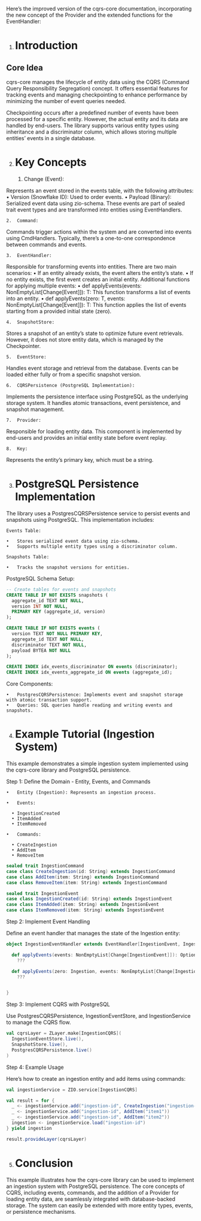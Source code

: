 Here’s the improved version of the cqrs-core documentation, incorporating the new concept of the Provider and the extended functions for the EventHandler:

1. # Introduction

## Core Idea

cqrs-core manages the lifecycle of entity data using the CQRS (Command Query Responsibility Segregation) concept. It offers essential features for tracking events and managing checkpointing to enhance performance by minimizing the number of event queries needed.

Checkpointing occurs after a predefined number of events have been processed for a specific entity. However, the actual entity and its data are handled by end-users. The library supports various entity types using inheritance and a discriminator column, which allows storing multiple entities’ events in a single database.

2. # Key Concepts

	1.	Change (Event):

Represents an event stored in the events table, with the following attributes:
	•	Version (Snowflake ID): Used to order events.
	•	Payload (Binary): Serialized event data using zio-schema. These events are part of sealed trait event types and are transformed into entities using EventHandlers.

	2.	Command:

Commands trigger actions within the system and are converted into events using CmdHandlers. Typically, there’s a one-to-one correspondence between commands and events.

	3.	EventHandler:

Responsible for transforming events into entities. There are two main scenarios:
	•	If an entity already exists, the event alters the entity’s state.
	•	If no entity exists, the first event creates an initial entity.
Additional functions for applying multiple events:
	•	def applyEvents(events: NonEmptyList[Change[Event]]): T: This function transforms a list of events into an entity.
	•	def applyEvents(zero: T, events: NonEmptyList[Change[Event]]): T: This function applies the list of events starting from a provided initial state (zero).

	4.	SnapshotStore:

Stores a snapshot of an entity’s state to optimize future event retrievals. However, it does not store entity data, which is managed by the Checkpointer.

	5.	EventStore:

Handles event storage and retrieval from the database. Events can be loaded either fully or from a specific snapshot version.


	6.	CQRSPersistence (PostgreSQL Implementation):

Implements the persistence interface using PostgreSQL as the underlying storage system. It handles atomic transactions, event persistence, and snapshot management.

	7.	Provider:

Responsible for loading entity data. This component is implemented by end-users and provides an initial entity state before event replay.

	8.	Key:

Represents the entity’s primary key, which must be a string.

3. # PostgreSQL Persistence Implementation

The library uses a PostgresCQRSPersistence service to persist events and snapshots using PostgreSQL. This implementation includes:

	Events Table:

	•	Stores serialized event data using zio-schema.
	•	Supports multiple entity types using a discriminator column.

	Snapshots Table:

	•	Tracks the snapshot versions for entities.

PostgreSQL Schema Setup:

```sql
-- Create tables for events and snapshots
CREATE TABLE IF NOT EXISTS snapshots (
  aggregate_id TEXT NOT NULL,
  version INT NOT NULL,
  PRIMARY KEY (aggregate_id, version)
);

CREATE TABLE IF NOT EXISTS events (
  version TEXT NOT NULL PRIMARY KEY,
  aggregate_id TEXT NOT NULL,
  discriminator TEXT NOT NULL,
  payload BYTEA NOT NULL
);

CREATE INDEX idx_events_discriminator ON events (discriminator);
CREATE INDEX idx_events_aggregate_id ON events (aggregate_id);
```


Core Components:

	•	PostgresCQRSPersistence: Implements event and snapshot storage with atomic transaction support.
	•	Queries: SQL queries handle reading and writing events and snapshots.

4. # Example Tutorial (Ingestion System)

This example demonstrates a simple ingestion system implemented using the cqrs-core library and PostgreSQL persistence.

Step 1: Define the Domain - Entity, Events, and Commands

	•	Entity (Ingestion): Represents an ingestion process.

	•	Events:

      •	IngestionCreated
      •	ItemAdded
      •	ItemRemoved

    •	Commands:

      •	CreateIngestion
      •	AddItem
      •	RemoveItem

```scala
sealed trait IngestionCommand
case class CreateIngestion(id: String) extends IngestionCommand
case class AddItem(item: String) extends IngestionCommand
case class RemoveItem(item: String) extends IngestionCommand

sealed trait IngestionEvent
case class IngestionCreated(id: String) extends IngestionEvent
case class ItemAdded(item: String) extends IngestionEvent
case class ItemRemoved(item: String) extends IngestionEvent
```

Step 2: Implement Event Handling

Define an event handler that manages the state of the Ingestion entity:

```scala
object IngestionEventHandler extends EventHandler[IngestionEvent, Ingestion] {

  def applyEvents(events: NonEmptyList[Change[IngestionEvent]]): Option[Ingestion] =
    ???

  def applyEvents(zero: Ingestion, events: NonEmptyList[Change[IngestionEvent]]): Option[Ingestion] =
    ???


}
```

Step 3: Implement CQRS with PostgreSQL

Use PostgresCQRSPersistence, IngestionEventStore, and IngestionService to manage the CQRS flow.

```scala
val cqrsLayer = ZLayer.make[IngestionCQRS](
  IngestionEventStore.live(),
  SnapshotStore.live(),
  PostgresCQRSPersistence.live()
)
```

Step 4: Example Usage

Here’s how to create an ingestion entity and add items using commands:

```scala
val ingestionService = ZIO.service[IngestionCQRS]

val result = for {
  _ <- ingestionService.add("ingestion-id", CreateIngestion("ingestion-id"))
  _ <- ingestionService.add("ingestion-id", AddItem("item1"))
  _ <- ingestionService.add("ingestion-id", AddItem("item2"))
  ingestion <- ingestionService.load("ingestion-id")
} yield ingestion

result.provideLayer(cqrsLayer)
```

5. # Conclusion

This example illustrates how the cqrs-core library can be used to implement an ingestion system with PostgreSQL persistence. The core concepts of CQRS, including events, commands, and the addition of a Provider for loading entity data, are seamlessly integrated with database-backed storage. The system can easily be extended with more entity types, events, or persistence mechanisms.


